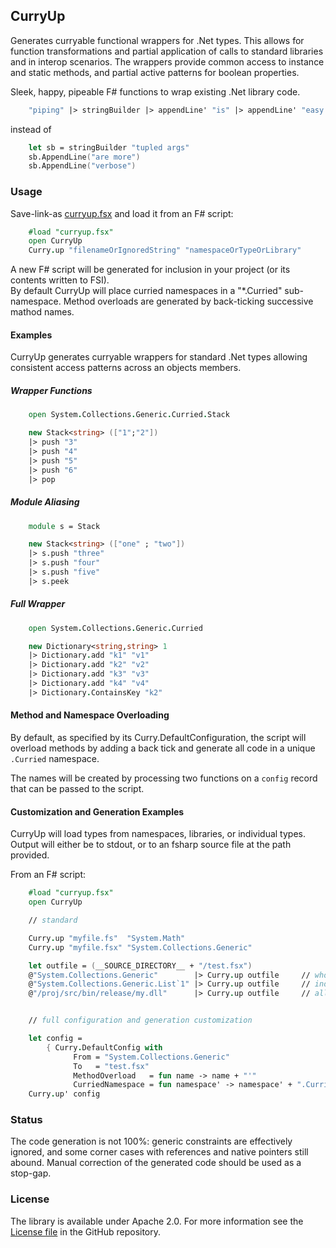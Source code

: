 ## CurryUp

Generates curryable functional wrappers for .Net types.  This allows for function transformations and partial application of calls to standard libraries and in interop scenarios. The wrappers provide common access to instance and static methods, and partial active patterns for boolean properties.


Sleek, happy, pipeable F# functions to wrap existing .Net library code.

```fsharp
	"piping" |> stringBuilder |> appendLine' "is" |> appendLine' "easy!" 
```
instead of 
```fsharp
	let sb = stringBuilder "tupled args"
	sb.AppendLine("are more")
	sb.AppendLine("verbose")
```



### Usage

Save-link-as [curryup.fsx](https://raw.githubusercontent.com/aaron-comyn/curryup/develop/curryup.fsx) and load it from an F# script:

```fsharp
	#load "curryup.fsx"
	open CurryUp
	Curry.up "filenameOrIgnoredString" "namespaceOrTypeOrLibrary"
```

A new F# script will be generated for inclusion in your project (or its contents written to FSI).  
By default CurryUp will place curried namespaces in a "*.Curried" sub-namespace.  Method overloads are generated by back-ticking successive mathod names.


#### Examples

CurryUp generates curryable wrappers for standard .Net types allowing consistent access patterns across an objects members.


##### Wrapper Functions

```fsharp
	open System.Collections.Generic.Curried.Stack

	new Stack<string> (["1";"2"])
	|> push "3"
	|> push "4"
	|> push "5"
	|> push "6"
	|> pop
```

##### Module Aliasing
```fsharp
	module s = Stack

	new Stack<string> (["one" ; "two"]) 
	|> s.push "three" 
	|> s.push "four" 
	|> s.push "five" 
	|> s.peek 
```


##### Full Wrapper
```fsharp
	open System.Collections.Generic.Curried

	new Dictionary<string,string> 1
	|> Dictionary.add "k1" "v1"
	|> Dictionary.add "k2" "v2"
	|> Dictionary.add "k3" "v3"
	|> Dictionary.add "k4" "v4"
	|> Dictionary.ContainsKey "k2"
```



#### Method and Namespace Overloading

By default, as specified by its Curry.DefaultConfiguration, the script will overload methods by adding a back tick and generate all code in a unique `.Curried` namespace.  

The names will be created by processing two functions on a `config` record that can be passed to the script.


#### Customization and Generation Examples

CurryUp will load types from namespaces, libraries, or individual types.
Output will either be to stdout, or to an fsharp source file at the path provided.

From an F# script:

```fsharp
	#load "curryup.fsx"
	open CurryUp

	// standard

	Curry.up "myfile.fs"  "System.Math"
	Curry.up "myfile.fsx" "System.Collections.Generic"

	let outfile = (__SOURCE_DIRECTORY__ + "/test.fsx")
	@"System.Collections.Generic"        |> Curry.up outfile     // whole namespace
	@"System.Collections.Generic.List`1" |> Curry.up outfile     // individual type
	@"/proj/src/bin/release/my.dll"      |> Curry.up outfile     // all types in library


	// full configuration and generation customization

	let config = 
		{ Curry.DefaultConfig with 
			  From = "System.Collections.Generic"
			  To   = "test.fsx"
			  MethodOverload   = fun name -> name + "'"
			  CurriedNamespace = fun namespace' -> namespace' + ".Curried" }
	Curry.up' config
```

### Status

The code generation is not 100%: generic constraints are effectively ignored, and some corner cases with references and native pointers still abound.
Manual correction of the generated code should be used as a stop-gap.


### License

The library is available under Apache 2.0. For more information see the [License file](https://raw.githubusercontent.com/aaron-comyn/curryup/develop/LICENSE.md) in the GitHub repository.